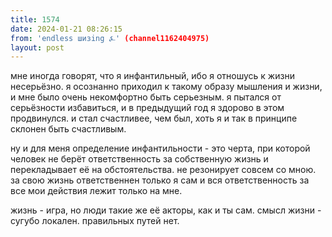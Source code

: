 ```yaml
---
title: 1574
date: 2024-01-21 08:26:15
from: 'endless шизing ⍼' (channel1162404975)
layout: post
---
```


мне иногда говорят, что я инфантильный, ибо я отношусь к жизни несерьёзно. я осознанно приходил к такому образу мышления и жизни, и мне было очень некомфортно быть серьезным. 
я пытался от серьёзности избавиться, и в предыдущий год я здорово в этом продвинулся. 
и стал счастливее, чем был, хоть я и так в принципе склонен быть счастливым.

ну и для меня определение инфантильности - это черта, при которой человек не берёт ответственность за собственную жизнь и перекладывает её на обстоятельства. не резонирует совсем со мною. за свою жизнь ответственнен только я сам и вся ответственность за все мои действия лежит только на мне.

жизнь - игра, но люди такие же её акторы, как и ты сам. смысл жизни - сугубо локален. правильных путей нет.
